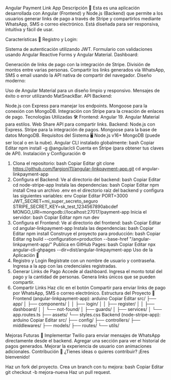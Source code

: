 Angular Payment Link App
Descripción 📖
Esta es una aplicación desarrollada con Angular (Frontend) y Node.js (Backend) que permite a los usuarios generar links de pago a través de Stripe y compartirlos mediante WhatsApp, SMS o correo electrónico. Está diseñada para ser responsiva, intuitiva y fácil de usar.

Características 🚀
Registro y Login:

Sistema de autenticación utilizando JWT.
Formulario con validaciones usando Angular Reactive Forms y Angular Material.
Dashboard:

Generación de links de pago con la integración de Stripe.
División de montos entre varias personas.
Compartir los links generados vía WhatsApp, SMS o email usando la API nativa de compartir del navegador.
Diseño moderno:

Uso de Angular Material para un diseño limpio y responsivo.
Mensajes de éxito o error utilizando MatSnackBar.
API Backend:

Node.js con Express para manejar los endpoints.
Mongoose para la conexión con MongoDB.
Integración con Stripe para la creación de enlaces de pago.
Tecnologías Utilizadas 🛠️
Frontend:
Angular 19.
Angular Material para estilos.
Web Share API para compartir links.
Backend:
Node.js con Express.
Stripe para la integración de pagos.
Mongoose para la base de datos MongoDB.
Requisitos del Sistema 🖥️
Node.js v16+
MongoDB (puede ser local o en la nube).
Angular CLI instalado globalmente:
bash
Copiar
Editar
npm install -g @angular/cli
Cuenta en Stripe (para obtener tus claves de API).
Instalación y Configuración ⚙️
1. Clona el repositorio:
bash
Copiar
Editar
git clone https://github.com/fargioni11/angular-linkpayment-app.git
cd angular-linkpayment-app
2. Configura el Backend:
Ve al directorio del backend:
bash
Copiar
Editar
cd node-stripe-app
Instala las dependencias:
bash
Copiar
Editar
npm install
Crea un archivo .env en el directorio raíz del backend y configura las siguientes variables:
env
Copiar
Editar
PORT=3000
JWT_SECRET=mi_super_secreto_seguro
STRIPE_SECRET_KEY=sk_test_1234567890abcdef
MONGO_URI=mongodb://localhost:27017/payment-app
Inicia el servidor:
bash
Copiar
Editar
npm run dev
3. Configura el Frontend:
Ve al directorio del frontend:
bash
Copiar
Editar
cd angular-linkpayment-app
Instala las dependencias:
bash
Copiar
Editar
npm install
Construye el proyecto para producción:
bash
Copiar
Editar
ng build --configuration=production --base-href "/angular-linkpayment-app/"
Publica en GitHub Pages:
bash
Copiar
Editar
npx angular-cli-ghpages --dir=dist/angular-linkpayment-app
Uso de la Aplicación 📱
1. Registro y Login
Regístrate con un nombre de usuario y contraseña.
Ingresa a la app con las credenciales registradas.
2. Generar Links de Pago
Accede al dashboard.
Ingresa el monto total del pago y la cantidad de personas.
Genera links únicos que se pueden compartir.
3. Compartir Links
Haz clic en el botón Compartir para enviar links de pago por WhatsApp, SMS o correo electrónico.
Estructura del Proyecto 📂
Frontend (angular-linkpayment-app):
arduino
Copiar
Editar
src/
├── app/
│   ├── components/
│   │   ├── login/
│   │   ├── register/
│   │   ├── dashboard/
│   │   └── not-found/
│   ├── guards/
│   ├── services/
│   └── app.routes.ts
├── assets/
└── styles.css
Backend (node-stripe-app):
arduino
Copiar
Editar
src/
├── config/
├── controllers/
├── middlewares/
├── models/
├── routes/
└── utils/

Mejoras Futuras 🚀
Implementar Twilio para enviar mensajes de WhatsApp directamente desde el backend.
Agregar una sección para ver el historial de pagos generados.
Mejorar la experiencia de usuario con animaciones adicionales.
Contribución 🤝
¿Tienes ideas o quieres contribuir? ¡Eres bienvenido!

Haz un fork del proyecto.
Crea un branch con tu mejora:
bash
Copiar
Editar
git checkout -b mejora-nueva
Haz un pull request.
